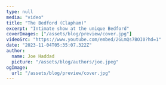 ```yaml
---
type: null
media: "video"
title: "The Bedford (Clapham)"
excerpt: "Intimate show at the unique Bedford"
coverImages: ["/assets/blog/preview/cover.jpg"]
videoSrc: "https://www.youtube.com/embed/2GLmQs7BOI0?hd=1"
date: "2023-11-04T05:35:07.322Z"
author:
  name: Joe Haddad
  picture: "/assets/blog/authors/joe.jpeg"
ogImage:
  url: "/assets/blog/preview/cover.jpg"
---
```

